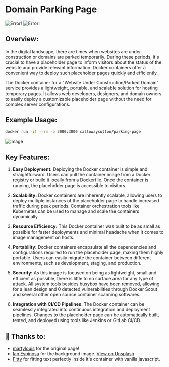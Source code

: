 Domain Parking Page
============
![Error!](https://github.com/callowaysutton/docker-parking-page/actions/workflows/docker-image.yml/badge.svg) ![Error!](https://github.com/callowaysutton/docker-parking-page/actions/workflows/trivy.yml/badge.svg)
## Overview:
In the digital landscape, there are times when websites are under construction or domains are parked temporarily. During these periods, it's crucial to have a placeholder page to inform visitors about the status of the website and provide relevant information. Docker containers offer a convenient way to deploy such placeholder pages quickly and efficiently.

The Docker container for a "Website Under Construction/Parked Domain" service provides a lightweight, portable, and scalable solution for hosting temporary pages. It allows web developers, designers, and domain owners to easily deploy a customizable placeholder page without the need for complex server configurations.

## Example Usage:
```bash
docker run -it --rm -p 3000:3000 callowaysutton/parking-page
```

![image](screenshot.jpg)

## Key Features:

1. **Easy Deployment:** Deploying the Docker container is simple and straightforward. Users can pull the container image from a Docker registry or build it locally from a Dockerfile. Once the container is running, the placeholder page is accessible to visitors.

2. **Scalability:** Docker containers are inherently scalable, allowing users to deploy multiple instances of the placeholder page to handle increased traffic during peak periods. Container orchestration tools like Kubernetes can be used to manage and scale the containers dynamically.

3. **Resource Efficiency:** This Docker container was built to be as small as possible for faster deployments and minimal headache when it comes to image management on hosts.

4. **Portability:** Docker containers encapsulate all the dependencies and configurations required to run the placeholder page, making them highly portable. Users can easily migrate the container between different environments, such as development, staging, and production.

5. **Security:** As this image is focused on being as lightweight, small and efficient as possible, there is little to no surface area for any type of attack. All system tools besides busybox have been removed, allowing for a lean design and 0 detected vulnerabilities through Docker Scout and several other open source container scanning softwares.

6. **Integration with CI/CD Pipelines:** The Docker container can be seamlessly integrated into continuous integration and deployment pipelines. Changes to the placeholder page can be automatically built, tested, and deployed using tools like Jenkins or GitLab CI/CD.

## 🙌 Thanks to:

- [martylouis](https://github.com/martylouis/domain-parking-page) for the original page!
- [Ian Espinosa](https://unsplash.com/@greystorm) for the background image. [View on Unsplash](https://unsplash.com/photos/Ws92xzbSris)
- [Fitty](https://github.com/rikschennink/fitty) for fitting text perfectly inside it's container with vanilla javascript.
